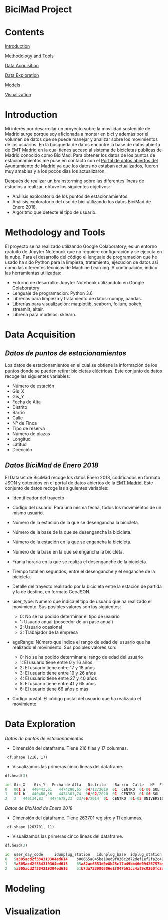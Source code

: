 # BiciMad Project

# Contents 

[Introduction](#introduction)

[Methodology and Tools](#Methodology-and-Tools)

[Data Acquisition](#Data-Acquisition)

[Data Exploration](#Data-Exploration)

[Models](#Models)

[Visualization](#Visualization)



# Introduction
Mi interés por desarrollar un proyecto sobre la movilidad sostenible de Madrid surge porque soy aficionada a montar en bici y además por el volumen de datos que se puede manejar y analizar sobre los movimientos de los usuarios. En la búsqueda de datos encontre la base de datos abierta de [EMT Madrid](https://opendata.emtmadrid.es/Datos-estaticos/Datos-generales-(1)) en la cual tienes acceso al sistema de bicicletas públicas de Madrid conocido como BiciMad. Para obtener los datos de los puntos de estacionamientos me puse en contacto con el [Portal de datos abiertos del Ayuntamiento de Madrid](https://datos.madrid.es/sites/v/index.jsp?vgnextoid=e9b2a4059b4b7410VgnVCM2000000c205a0aRCRD&vgnextchannel=374512b9ace9f310VgnVCM100000171f5a0aRCRD) ya que los datos no estaban actualizados, fueron muy amables y a los pocos días los actualizaron. 

Después de realizar un brainstorming sobre las diferentes líneas de estudios a realizar, obtuve los siguientes objetivos:

- Análisis exploratorio de los puntos de estacionamientos.
- Análisis exploratorio del uso de bici utilizando los datos BiciMad de Enero 2018.
- Algoritmo que detecte el tipo de usuario.

# Methodology and Tools
El proyecto se ha realizado utilizando Google Colaboratory, es un entorno gratuito de Jupyter Notebook que no requiere configuración y se ejecuta en la nube. Para el desarrollo del código el lenguaje de programación que he usado ha sido Python para la limpieza, tratamiento, ejecución de datos así como las diferentes técnicas de Machine Learning. A continuación, indico las herramientas utilizadas:

- Entorno de desarrollo: Jupyter Notebook utilizandolo en Google Colaboratory
- Lenguaje de programación: Python 3.6
- Librerías para limpieza y tratamiento de datos: numpy, pandas.
- Librerías para visualización: matplotlib, seaborn, folium, bokeh, streamlit, altair.
- Librería para modelos: sklearn.

# Data Acquisition

## *Datos de puntos de estacionamientos*

Los datos de estacionamientos en el cual se obtiene la información de los puntos donde se pueden retirar bicicletas eléctricas. Este conjunto de datos recoge las siguientes variables: 

- Número de estación
- Gis_X
- Gis_Y
- Fecha de Alta
- Distrito
- Barrio
- Calle
- Nº de Finca
- Tipo de reserva
- Número de plazas
- Longitud
- Latitud
- Dirección

## *Datos BiciMad de Enero 2018*
El Dataset de BiciMad recoge los datos Enero 2018, codificados en formato JSON y obtenidos en el portal de datos abiertos de la [EMT Madrid](https://opendata.emtmadrid.es/Datos-estaticos/Datos-generales-(1)). Este conjunto de datos recoge las siguientes variables:

- Identificador del trayecto
- Código del usuario. Para una misma fecha, todos los movimientos de un mismo usuario.
- Número de la estación de la que se desengancha la bicicleta.
- Número de la base de la que se desengancha la bicicleta.
- Número de la estación en la que se engancha la bicicleta.
- Número de la base en la que se engancha la bicicleta.
-  Franja horaria en la que se realiza el desenganche de la bicicleta.
- Tiempo total en segundos, entre el desenganche y el enganche de la bicicleta. 
- Detalle del trayecto realizado por la bicicleta entre la estación de partida y la de destino, en formato GeoJSON. 
- user_type: Número que indica el tipo de usuario que ha realizado el movimiento. Sus posibles valores son los siguientes:

  * 0: No se ha podido determinar el tipo de usuario
  * 1: Usuario anual (poseedor de un pase anual)
  * 2: Usuario ocasional
  * 3: Trabajador de la empresa 

- ageRange: Número que indica el rango de edad del usuario que ha realizado el movimiento. Sus posibles valores son:

  * 0: No se ha podido determinar el rango de edad del usuario
  * 1: El usuario tiene entre 0 y 16 años
  * 2: El usuario tiene entre 17 y 18 años
  * 3: El usuario tiene entre 19 y 26 años
  * 4: El usuario tiene entre 27 y 40 años
  * 5: El usuario tiene entre 41 y 65 años
  * 6: El usuario tiene 66 años o más 

- Código postal. El código postal del usuario que ha realizado el movimiento. 



# Data Exploration 

*Datos de puntos de estacionamientos*

- Dimensión del dataframe. Tiene 216 filas y 17 columnas.

` df.shape
   (216, 17)`

- Visualizamos las primeras cinco líneas del dataframe.

```python
df.head(3)

id	Gis_X	 Gis_Y	 Fecha de Alta	 Distrito	 Barrio	 Calle	 Nº  Finca	 Tipo de Reserva	 Anclajes	 Unnamed: 10	 LONGITUD	 LATITUD	 DIRECCION	 Year	 ids	 Locationlist
0	001 a	440443,61	4474290,65	04/12/2019	01  CENTRO	01-06 SOL	ALCALA, CALLE, DE	2	BiciMAD	30	NaN	-3.701998	40.417111	CALLE DE ALCALA, 2	2019	1	[40.417110795315295, -3.70199802576925]
1	001 b	440480,56	4474301,74	06/02/2020	01  CENTRO	01-06 SOL	ALCALA, CALLE, DE	6	BiciMAD	30	NaN	-3.701564	40.417213	CALLE DE ALCALA, 6	2020	1	[40.4172133427666, -3.7015635605662203]
2	2	440134,83	4474678,23	23/06/2014	01  CENTRO	01-05 UNIVERSIDAD	MIGUEL MOYA, CALLE, DE	1	BiciMAD	24	NaN	-3.705674	40.420580	CALLE DE MIGUEL MOYA, 1	2014	2	[40.4205801410996, -3.7056738708445]
```


*Datos de  BiciMad de Enero 2018*

- Dimensión del dataframe. Tiene 263701 registro y 11 columnas.

` df.shape
   (263701, 11)`

- Visualizamos las primeras cinco líneas del dataframe.

```python
df.head(3)

id	user_day_code	  idunplug_station	 idunplug_base 	idplug_station	 idplug_base	 user_type	 travel_time	 unplug_hourTime	 ageRange	 zip_code
0	5a505acd2f384319304ed614	b00665a845be18ed9f036c2d72def1ef2fa2c49365cb64...	6	14	7	1	1	284	{'$date': '2018-01-01T00:00:00.000+0100'}	5	28010
1	5a505acd2f384319304ed615	65a82ac6353d9e8b25c17a49bb46d09426757b40946370...	24	21	117	4	1	666	{'$date': '2018-01-01T00:00:00.000+0100'}	0	
2	5a505acd2f384319304ed616	51b7da733980586e1f847b61cc4af9c0268fc2d09df63e...	24	19	117	19	1	662	{'$date': '2018-01-01T00:00:00.000+0100'}	0	

```








# Modeling


# Visualization






